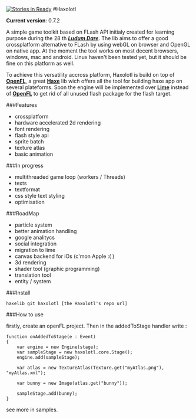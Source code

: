 [![Stories in Ready](https://badge.waffle.io/tbaudon/haxolotl.png?label=ready)](https://waffle.io/tbaudon/haxolotl)
#Haxolotl

**Current version**: 0.7.2

A simple game toolkit based on FLash API initialy created for learning purpose during the 28 th [**_Ludum Dare_**](http://www.ludumdare.com).
The lib aims to offer a good crossplatform alternative to FLash by using webGL on browser and OpenGL on native app.
At the moment the tool works on most decent browsers, windows, mac and android. Linux haven't been tested yet, but it should be fine on this platform as well.

To achieve this versatility accross platform, Haxolotl is build on top of [**OpenFL**][OpenFL], a great [**Haxe**](http://www.haxe.org) lib wich offers all the tool for building haxe app on several plateforms.
Soon the engine will be implemented over [**Lime**][Lime] instead of [**OpenFL**][OpenFL] to get rid of all unused flash package for the flash target.

[OpenFL]: https://github.com/openfl/openfl
[Lime]: https://github.com/openfl/lime

###Features

- crossplatform
- hardware accelerated 2d rendering
- font rendering
- flash style api
- sprite batch
- texture atlas
- basic animation

###In progress 

- multithreaded game loop (workers / Threads)
- texts
- textformat
- css style text styling 
- optimisation

###RoadMap

- particle system
- better animation handling
- google analitycs
- social integration
- migration to lime
- canvas backend for iOs (c'mon Apple :( )
- 3d rendering 
- shader tool (graphic programming)
- translation tool
- entity / system

###Install 

	haxelib git haxolotl [the Haxolotl's repo url]

###How to use 

firstly, create an openFL project.
Then in the addedToStage handler write :

	function onAddedToStage(e : Event)
	{
		var engine = new Engine(stage);
		var sampleStage = new haxolotl.core.Stage();
		engine.add(sampleStage);
		
		var atlas = new TextureAtlas(Texture.get("myAtlas.png"), "myAtlas.xml");
		
		var bunny = new Image(atlas.get("bunny"));
		
		sampleStage.add(bunny);
	}


see more in samples.